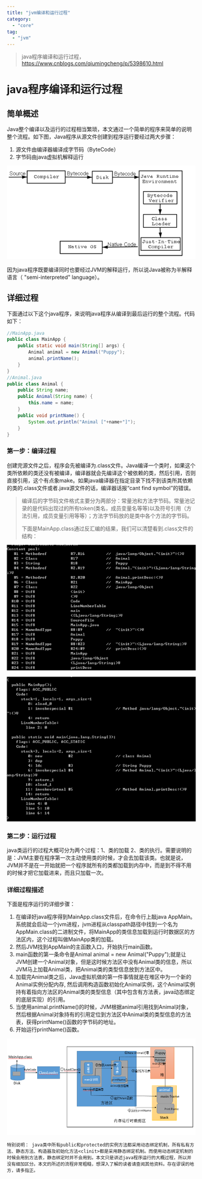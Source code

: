 ```yaml
---
title: "jvm编译和运行过程"
category:
  - "core"
tag:
  - "jvm"
---
```


> java程序编译和运行过程， https://www.cnblogs.com/qiumingcheng/p/5398610.html

# java程序编译和运行过程

## 简单概述

Java整个编译以及运行的过程相当繁琐，本文通过一个简单的程序来简单的说明整个流程。如下图，Java程序从源文件创建到程序运行要经过两大步骤：

1. 源文件由编译器编译成字节码（ByteCode）
2. 字节码由java虚拟机解释运行

![](./images/2023-10-24-18-16-43.png)

因为java程序既要编译同时也要经过JVM的解释运行，所以说Java被称为半解释语言（ "semi-interpreted" language）。

## 详细过程

下面通过以下这个java程序，来说明java程序从编译到最后运行的整个流程。代码如下：

```java
//MainApp.java
public class MainApp {
    public static void main(String[] args) {
        Animal animal = new Animal("Puppy");
        animal.printName();
    }
}
//Animal.java
public class Animal {
    public String name;
    public Animal(String name) {
        this.name = name;
    }
    public void printName() {
        System.out.println("Animal ["+name+"]");
    }
}
```


### 第一步：编译过程

创建完源文件之后，程序会先被编译为.class文件。Java编译一个类时，如果这个类所依赖的类还没有被编译，编译器就会先编译这个被依赖的类，然后引用，否则直接引用，这个有点象make。如果java编译器在指定目录下找不到该类所其依赖的类的.class文件或者.java源文件的话，编译器话报“cant find symbol”的错误。

> 编译后的字节码文件格式主要分为两部分：常量池和方法字节码。常量池记录的是代码出现过的所有token(类名，成员变量名等等)以及符号引用（方法引用，成员变量引用等等）；方法字节码放的是类中各个方法的字节码。
>
>
> 下面是MainApp.class通过反汇编的结果，我们可以清楚看到.class文件的结构：

![](./images/2023-10-24-18-16-44.png)

![](./images/2023-10-24-18-16-45.png)

### 第二步：运行过程

java类运行的过程大概可分为两个过程：1、类的加载  2、类的执行。需要说明的是：JVM主要在程序第一次主动使用类的时候，才会去加载该类。也就是说，JVM并不是在一开始就把一个程序就所有的类都加载到内存中，而是到不得不用的时候才把它加载进来，而且只加载一次。

### 详细过程描述

下面是程序运行的详细步骤：

1. 在编译好java程序得到MainApp.class文件后，在命令行上敲java AppMain。系统就会启动一个jvm进程，jvm进程从classpath路径中找到一个名为AppMain.class的二进制文件，将MainApp的类信息加载到运行时数据区的方法区内，这个过程叫做MainApp类的加载。
2. 然后JVM找到AppMain的主函数入口，开始执行main函数。
3. main函数的第一条命令是Animal  animal = new Animal("Puppy");就是让JVM创建一个Animal对象，但是这时候方法区中没有Animal类的信息，所以JVM马上加载Animal类，把Animal类的类型信息放到方法区中。
4. 加载完Animal类之后，Java虚拟机做的第一件事情就是在堆区中为一个新的Animal实例分配内存, 然后调用构造函数初始化Animal实例，这个Animal实例持有着指向方法区的Animal类的类型信息（其中包含有方法表，java动态绑定的底层实现）的引用。
5. 当使用animal.printName()的时候，JVM根据animal引用找到Animal对象，然后根据Animal对象持有的引用定位到方法区中Animal类的类型信息的方法表，获得printName()函数的字节码的地址。
6. 开始运行printName()函数。

![](./images/2023-10-24-18-16-46.png)


```
特别说明： java类中所有public和protected的实例方法都采用动态绑定机制，所有私有方法、静态方法、构造器及初始化方法<clinit>都是采用静态绑定机制。而使用动态绑定机制的时候会用到方法表，静态绑定时并不会用到。本文只是讲述java程序运行的大概过程，所以并没有细加区分。本文的所述的流程非常粗糙，想深入了解的读者请查阅其他资料。存在谬误的地方，请多指正。
```





